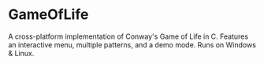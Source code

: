 # GameOfLife
A cross-platform implementation of Conway's Game of Life in C. Features an interactive menu, multiple patterns, and a demo mode. Runs on Windows &amp; Linux.
